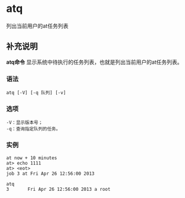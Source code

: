#  atq

列出当前用户的at任务列表

##  补充说明

**atq命令** 显示系统中待执行的任务列表，也就是列出当前用户的at任务列表。

###  语法

    
    
    atq [-V] [-q 队列] [-v]
    

###  选项

    
    
    -V：显示版本号；
    -q：查询指定队列的任务。
    

###  实例

    
    
    at now + 10 minutes
    at> echo 1111
    at> <eot>
    job 3 at Fri Apr 26 12:56:00 2013
    
    atq
    3       Fri Apr 26 12:56:00 2013 a root
    

